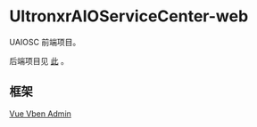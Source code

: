# UltronxrAIOServiceCenter-web

UAIOSC 前端项目。

后端项目见 [此](https://github.com/Ultronxr/UltronxrAIOServiceCenter) 。

## 框架

[Vue Vben Admin](https://github.com/vbenjs/vue-vben-admin)
